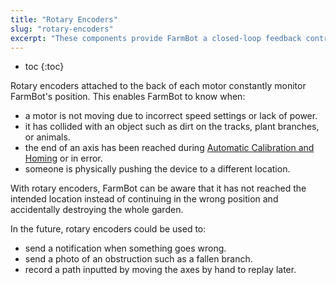 ```yaml
---
title: "Rotary Encoders"
slug: "rotary-encoders"
excerpt: "These components provide FarmBot a closed-loop feedback control system"
---
```


* toc
{:toc}

Rotary encoders attached to the back of each motor constantly monitor FarmBot's position. This enables FarmBot to know when:

* a motor is not moving due to incorrect speed settings or lack of power.
* it has collided with an object such as dirt on the tracks, plant branches, or animals.
* the end of an axis has been reached during [Automatic Calibration and Homing](../Additional-Information/calibration-and-homing.md) or in error.
* someone is physically pushing the device to a different location.

With rotary encoders, FarmBot can be aware that it has not reached the intended location instead of continuing in the wrong position and accidentally destroying the whole garden.

In the future, rotary encoders could be used to:

* send a notification when something goes wrong.
* send a photo of an obstruction such as a fallen branch.
* record a path inputted by moving the axes by hand to replay later.
